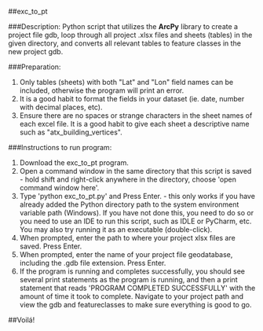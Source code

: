 ##exc_to_pt

###Description:
Python script that utilizes the **ArcPy** library to create a project file gdb, loop through all project .xlsx files and sheets (tables) in the given directory, and converts all relevant tables to feature classes in the new project gdb.

###Preparation:
1. Only tables (sheets) with both "Lat" and "Lon" field names can be included, otherwise the program will print an error.
2. It is a good habit to format the fields in your dataset (ie. date, number with decimal places, etc).
3. Ensure there are no spaces or strange characters in the sheet names of each excel file. It is a good habit to give each sheet a descriptive name such as "atx_building_vertices".

###Instructions to run program:
1. Download the exc_to_pt program.
2. Open a command window in the same directory that this script is saved - hold shift and right-click anywhere in the directory, choose 'open command window here'.
3. Type 'python exc_to_pt.py' and Press Enter. - this only works if you have already added the Python directory path to the system environment variable path (Windows). If you have not done this, you need to do so or you need to use an IDE to run this script, such as IDLE or PyCharm, etc. You may also try running it as an executable (double-click).
3. When prompted, enter the path to where your project xlsx files are saved. Press Enter.
4. When prompted, enter the name of your project file geodatabase, including the .gdb file extension. Press Enter.
5. If the program is running and completes successfully, you should see several print statements as the program is running, and then a print statement that reads 'PROGRAM COMPLETED SUCCESSFULLY' with the amount of time it took to complete. Navigate to your project path and view the gdb and featureclasses to make sure everything is good to go.


##Voilá!
